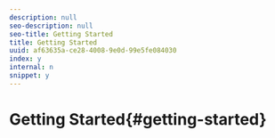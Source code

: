 ```yaml
---
description: null
seo-description: null
seo-title: Getting Started
title: Getting Started
uuid: af63635a-ce28-4008-9e0d-99e5fe084030
index: y
internal: n
snippet: y
---
```


# Getting Started{#getting-started}

